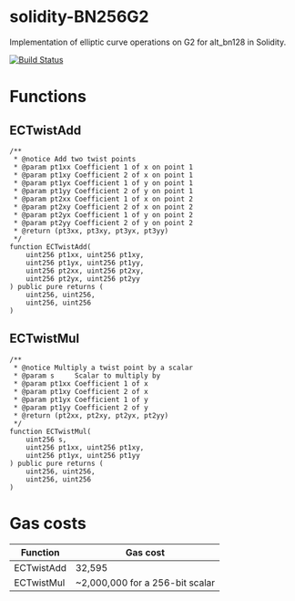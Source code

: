 # solidity-BN256G2
Implementation of elliptic curve operations on G2 for alt_bn128 in Solidity.

[![Build Status](https://travis-ci.org/musalbas/solidity-BN256G2.svg?branch=master)](https://travis-ci.org/musalbas/solidity-BN256G2)

# Functions

## ECTwistAdd
```Solidity
/**
 * @notice Add two twist points
 * @param pt1xx Coefficient 1 of x on point 1
 * @param pt1xy Coefficient 2 of x on point 1
 * @param pt1yx Coefficient 1 of y on point 1
 * @param pt1yy Coefficient 2 of y on point 1
 * @param pt2xx Coefficient 1 of x on point 2
 * @param pt2xy Coefficient 2 of x on point 2
 * @param pt2yx Coefficient 1 of y on point 2
 * @param pt2yy Coefficient 2 of y on point 2
 * @return (pt3xx, pt3xy, pt3yx, pt3yy)
 */
function ECTwistAdd(
    uint256 pt1xx, uint256 pt1xy,
    uint256 pt1yx, uint256 pt1yy,
    uint256 pt2xx, uint256 pt2xy,
    uint256 pt2yx, uint256 pt2yy
) public pure returns (
    uint256, uint256,
    uint256, uint256
)
```

## ECTwistMul
```Solidity
/**
 * @notice Multiply a twist point by a scalar
 * @param s     Scalar to multiply by
 * @param pt1xx Coefficient 1 of x
 * @param pt1xy Coefficient 2 of x
 * @param pt1yx Coefficient 1 of y
 * @param pt1yy Coefficient 2 of y
 * @return (pt2xx, pt2xy, pt2yx, pt2yy)
 */
function ECTwistMul(
    uint256 s,
    uint256 pt1xx, uint256 pt1xy,
    uint256 pt1yx, uint256 pt1yy
) public pure returns (
    uint256, uint256,
    uint256, uint256
)
```

# Gas costs
Function   | Gas cost
-----------|---------
ECTwistAdd | 32,595
ECTwistMul | ~2,000,000 for a 256-bit scalar
